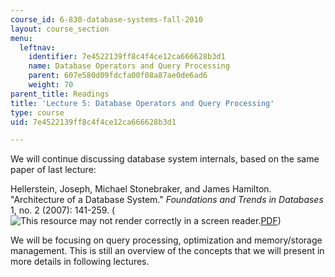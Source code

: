 ```yaml
---
course_id: 6-830-database-systems-fall-2010
layout: course_section
menu:
  leftnav:
    identifier: 7e4522139ff8c4f4ce12ca666628b3d1
    name: Database Operators and Query Processing
    parent: 607e580d09fdcfa00f08a87ae0de6ad6
    weight: 70
parent_title: Readings
title: 'Lecture 5: Database Operators and Query Processing'
type: course
uid: 7e4522139ff8c4f4ce12ca666628b3d1

---
```


We will continue discussing database system internals, based on the same paper of last lecture:

Hellerstein, Joseph, Michael Stonebraker, and James Hamilton. "Architecture of a Database System." _Foundations and Trends in Databases_ 1, no. 2 (2007): 141-259. (![This resource may not render correctly in a screen reader.](/images/inacessible.gif)[PDF](http://db.cs.berkeley.edu/papers/fntdb07-architecture.pdf))

We will be focusing on query processing, optimization and memory/storage management. This is still an overview of the concepts that we will present in more details in following lectures.